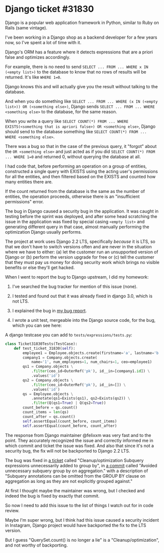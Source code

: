# Django ticket #31830

Django is a popular web application framework in Python, similar to Ruby on Rails (same vintage).

I've been working in a Django shop as a backend developer for a few years now, so I've spent a lot of time with it.

Django's ORM has a feature where it detects expressions that are a priori false and optimizes accordingly.

For example, there is no need to send `SELECT ... FROM ... WHERE x IN (<empty list>)` to the database to know that no rows of results will be returned. It's like `WHERE 1=0`.

Django knows this and will actually give you the result without talking to the database.

And when you do something like `SELECT ... FROM ... WHERE (x IN (<empty list>)) OR (<something else>)`,
Django sends `SELECT ... FROM ... WHERE <something else>` to the database, for the same reason.

When you write a query like `SELECT COUNT(*) FROM ... WHERE EXISTS(<something that is apriori false>) OR <something else>`,
Django should send to the database something like `SELECT COUNT(*) FROM ... WHERE <something else>`.

There was a bug so that in the case of the previous query, it "forgot" about the `OR <something else>` and just acted as if you did
`SELECT COUNT(*) FROM ... WHERE 1=0` and returned 0, without querying the database at all.

I had code that, before performing an operation on a group of entities, constructed a single query with EXISTS using the acting user's permissions for all the entities,
and then filtered based on the EXISTS and counted how many entities there are.

If the count returned from the database is the same as the number of entities, the operation proceeds, otherwise there is an "insufficient permissions" error.

The bug in Django caused a security bug in the application. It was caught in testing before the sprint was deployed,
and after some head scratching the issue in the application was fixed by special casing `<empty list>`
and generating different query in that case, almost manually performing the optimization Django usually performs.

The project at work uses Django 2.2 LTS, specifically _because_ it is LTS, so that we don't have to switch versions often and are never in the situation where we have to either:
(a) let the customer run an unsupported version of Django or
(b) perform the version upgrade for free or
(c) tell the customer that they must pay us money for doing security work which brings no visible benefits or else they'll get hacked.

When I went to report the bug to Django upstream, I did my homework:

1. I've searched the bug tracker for mention of this issue (none).

2. I tested and found out that it was already fixed in django 3.0, which is not LTS.

3. I explained the bug in [my bug report](https://code.djangoproject.com/ticket/31830).

4. I wrote a unit test, mergeable into the Django source code, for the bug, which you can see here:

A django testcase you can add to `tests/expressions/tests.py`:

```python
class Ticket31830Tests(TestCase):
    def test_ticket_31830(self):
        employee1 = Employee.objects.create(firstname='a', lastname='b')
        company1 = Company.objects.create(
            name='1', num_employees=1, num_chairs=1, ceo=employee1)
        qs1 = Company.objects \
            .filter(ceo_id=OuterRef('pk'), id__in=[company1.id]) \
            .values('id')
        qs2 = Company.objects \
            .filter(ceo_id=OuterRef('pk'), id__in=[]) \
            .values('id')
        qs = Employee.objects \
            .annotate(qs1=Exists(qs1), qs2=Exists(qs2)) \
            .filter(Q(qs1=True) | Q(qs2=True))
        count_before = qs.count()
        count_items = len(qs)
        count_after = qs.count()
        self.assertEqual(count_before, count_items)
        self.assertEqual(count_before, count_after)
```

The response from Django maintainer @felixxm was very fast and to the point.
They accurately recognized the issue and correctly informed me in which commit and ticket the issue was fixed.
And also that since it's not a security bug, the fix will not be backported to Django 2.2 LTS.

The bug was fixed in [a ticket](https://code.djangoproject.com/ticket/30158) called "Cleanup/optimization Subquery expressions unnecessarily added to group by",
in [a commit](https://code.djangoproject.com/changeset/fb3f034f1c63160c0ff13c609acd01c18be12f80/) called "Avoided unnecessary subquery group by on aggregation."
with a description of "Subquery annotations can be omitted from the GROUP BY clause on aggregation as long as they are not explicitly grouped against."

At first I thought maybe the maintainer was wrong, but I checked and indeed the bug is fixed by exactly that commit.

So now I need to add this issue to the list of things I watch out for in code review.

Maybe I'm super wrong, but I think had this issue caused a security incident in Instagram, Django project would have backported the fix to the LTS version.

But I guess "QuerySet.count() is no longer a lie" is a "Cleanup/optimization", and not worthy of backporting.
